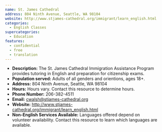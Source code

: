 ```yaml
---
name: St. James Cathedral
address: 804 Ninth Avenue, Seattle, WA 98104 
website: http://www.stjames-cathedral.org/immigrant/learn_english.html 
categories:
  - English Classes
supercategories:
  - Education
features:
  - confidential
  - free
  - translation
---
```

- **Description:** The St. James Cathedral Immigration Assistance Program provides tutoring in English and preparation for citizenship exams.
- **Population served:** Adults of all genders and orientions, ages 18+.
- **Address:** 804 Ninth Avenue, Seattle, WA 98104 
- **Hours:** Hours vary. Contact this resource to determine hours. 
- **Phone Number:** 206-382-4511
- **Email:** cwalsh@stjames-cathedral.org
- **Website:** http://www.stjames-cathedral.org/immigrant/learn_english.html 
- **Non-English Services Available:** Languages offered depend on volunteer availability. Contact this resource to learn which languages are available.
